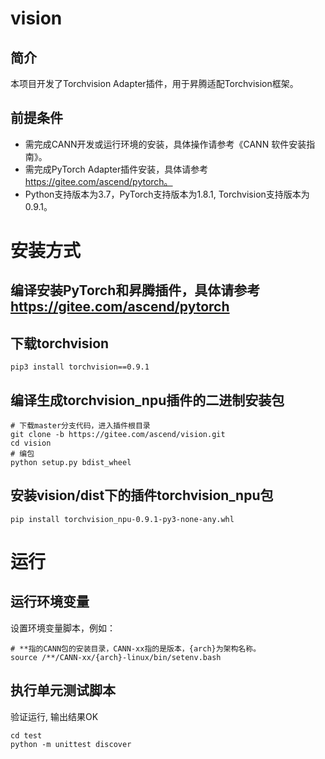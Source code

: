 # vision
<h2 id="简介md">简介</h2>

本项目开发了Torchvision Adapter插件，用于昇腾适配Torchvision框架。
<h2 id="md">前提条件</h2>

- 需完成CANN开发或运行环境的安装，具体操作请参考《CANN 软件安装指南》。
- 需完成PyTorch Adapter插件安装，具体请参考 https://gitee.com/ascend/pytorch。
- Python支持版本为3.7，PyTorch支持版本为1.8.1, Torchvision支持版本为0.9.1。
# 安装方式

## 编译安装PyTorch和昇腾插件，具体请参考 https://gitee.com/ascend/pytorch

## 下载torchvision


```
pip3 install torchvision==0.9.1
```
## 编译生成torchvision_npu插件的二进制安装包

```
# 下载master分支代码，进入插件根目录
git clone -b https://gitee.com/ascend/vision.git
cd vision
# 编包
python setup.py bdist_wheel
```

## 安装vision/dist下的插件torchvision_npu包

```
pip install torchvision_npu-0.9.1-py3-none-any.whl
```

# 运行

## 运行环境变量

设置环境变量脚本，例如：

```
# **指的CANN包的安装目录，CANN-xx指的是版本，{arch}为架构名称。
source /**/CANN-xx/{arch}-linux/bin/setenv.bash
```
## 执行单元测试脚本

验证运行, 输出结果OK


```shell
cd test
python -m unittest discover
```


